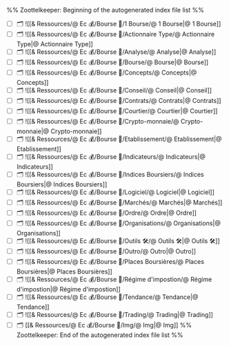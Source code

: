 %% Zoottelkeeper: Beginning of the autogenerated index file list  %%
- [ ] 🗂️ ![[& Ressources/@ Ec 💰/Bourse 👛/1 Bourse/@ 1 Bourse|@ 1 Bourse]]
- [ ] 🗂️ ![[& Ressources/@ Ec 💰/Bourse 👛/Actionnaire Type/@ Actionnaire Type|@ Actionnaire Type]]
- [ ] 🗂️ ![[& Ressources/@ Ec 💰/Bourse 👛/Analyse/@ Analyse|@ Analyse]]
- [ ] 🗂️ ![[& Ressources/@ Ec 💰/Bourse 👛/Bourse/@ Bourse|@ Bourse]]
- [ ] 🗂️ ![[& Ressources/@ Ec 💰/Bourse 👛/Concepts/@ Concepts|@ Concepts]]
- [ ] 🗂️ ![[& Ressources/@ Ec 💰/Bourse 👛/Conseil/@ Conseil|@ Conseil]]
- [ ] 🗂️ ![[& Ressources/@ Ec 💰/Bourse 👛/Contrats/@ Contrats|@ Contrats]]
- [ ] 🗂️ ![[& Ressources/@ Ec 💰/Bourse 👛/Courtier/@ Courtier|@ Courtier]]
- [ ] 🗂️ ![[& Ressources/@ Ec 💰/Bourse 👛/Crypto-monnaie/@ Crypto-monnaie|@ Crypto-monnaie]]
- [ ] 🗂️ ![[& Ressources/@ Ec 💰/Bourse 👛/Etablissement/@ Etablissement|@ Etablissement]]
- [ ] 🗂️ ![[& Ressources/@ Ec 💰/Bourse 👛/Indicateurs/@ Indicateurs|@ Indicateurs]]
- [ ] 🗂️ ![[& Ressources/@ Ec 💰/Bourse 👛/Indices Boursiers/@ Indices Boursiers|@ Indices Boursiers]]
- [ ] 🗂️ ![[& Ressources/@ Ec 💰/Bourse 👛/Logiciel/@ Logiciel|@ Logiciel]]
- [ ] 🗂️ ![[& Ressources/@ Ec 💰/Bourse 👛/Marchés/@ Marchés|@ Marchés]]
- [ ] 🗂️ ![[& Ressources/@ Ec 💰/Bourse 👛/Ordre/@ Ordre|@ Ordre]]
- [ ] 🗂️ ![[& Ressources/@ Ec 💰/Bourse 👛/Organisations/@ Organisations|@ Organisations]]
- [ ] 🗂️ ![[& Ressources/@ Ec 💰/Bourse 👛/Outils 🛠/@ Outils 🛠|@ Outils 🛠]]
- [ ] 🗂️ ![[& Ressources/@ Ec 💰/Bourse 👛/Outro/@ Outro|@ Outro]]
- [ ] 🗂️ ![[& Ressources/@ Ec 💰/Bourse 👛/Places Boursières/@ Places Boursières|@ Places Boursières]]
- [ ] 🗂️ ![[& Ressources/@ Ec 💰/Bourse 👛/Régime d'impostion/@ Régime d'impostion|@ Régime d'impostion]]
- [ ] 🗂️ ![[& Ressources/@ Ec 💰/Bourse 👛/Tendance/@ Tendance|@ Tendance]]
- [ ] 🗂️ ![[& Ressources/@ Ec 💰/Bourse 👛/Trading/@ Trading|@ Trading]]
- [ ] 🗂️ [[& Ressources/@ Ec 💰/Bourse 👛/Img/@ Img|@ Img]]
%% Zoottelkeeper: End of the autogenerated index file list  %%
